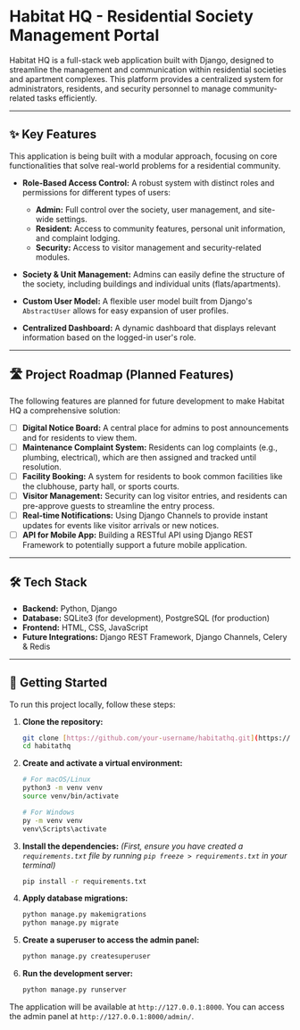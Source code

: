 # Habitat HQ - Residential Society Management Portal

Habitat HQ is a full-stack web application built with Django, designed to streamline the management and communication within residential societies and apartment complexes. This platform provides a centralized system for administrators, residents, and security personnel to manage community-related tasks efficiently.

---

## ✨ Key Features

This application is being built with a modular approach, focusing on core functionalities that solve real-world problems for a residential community.

* **Role-Based Access Control:** A robust system with distinct roles and permissions for different types of users:
    * **Admin:** Full control over the society, user management, and site-wide settings.
    * **Resident:** Access to community features, personal unit information, and complaint lodging.
    * **Security:** Access to visitor management and security-related modules.

* **Society & Unit Management:** Admins can easily define the structure of the society, including buildings and individual units (flats/apartments).

* **Custom User Model:** A flexible user model built from Django's `AbstractUser` allows for easy expansion of user profiles.

* **Centralized Dashboard:** A dynamic dashboard that displays relevant information based on the logged-in user's role.

---

## 🛣️ Project Roadmap (Planned Features)

The following features are planned for future development to make Habitat HQ a comprehensive solution:

-   [ ] **Digital Notice Board:** A central place for admins to post announcements and for residents to view them.
-   [ ] **Maintenance Complaint System:** Residents can log complaints (e.g., plumbing, electrical), which are then assigned and tracked until resolution.
-   [ ] **Facility Booking:** A system for residents to book common facilities like the clubhouse, party hall, or sports courts.
-   [ ] **Visitor Management:** Security can log visitor entries, and residents can pre-approve guests to streamline the entry process.
-   [ ] **Real-time Notifications:** Using Django Channels to provide instant updates for events like visitor arrivals or new notices.
-   [ ] **API for Mobile App:** Building a RESTful API using Django REST Framework to potentially support a future mobile application.

---

## 🛠️ Tech Stack

* **Backend:** Python, Django
* **Database:** SQLite3 (for development), PostgreSQL (for production)
* **Frontend:** HTML, CSS, JavaScript
* **Future Integrations:** Django REST Framework, Django Channels, Celery & Redis

---

## 🚀 Getting Started

To run this project locally, follow these steps:

1.  **Clone the repository:**
    ```bash
    git clone [https://github.com/your-username/habitathq.git](https://github.com/your-username/habitathq.git)
    cd habitathq
    ```

2.  **Create and activate a virtual environment:**
    ```bash
    # For macOS/Linux
    python3 -m venv venv
    source venv/bin/activate

    # For Windows
    py -m venv venv
    venv\Scripts\activate
    ```

3.  **Install the dependencies:**
    *(First, ensure you have created a `requirements.txt` file by running `pip freeze > requirements.txt` in your terminal)*
    ```bash
    pip install -r requirements.txt
    ```

4.  **Apply database migrations:**
    ```bash
    python manage.py makemigrations
    python manage.py migrate
    ```

5.  **Create a superuser to access the admin panel:**
    ```bash
    python manage.py createsuperuser
    ```

6.  **Run the development server:**
    ```bash
    python manage.py runserver
    ```

The application will be available at `http://127.0.0.1:8000`. You can access the admin panel at `http://127.0.0.1:8000/admin/`.

